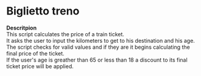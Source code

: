 # Biglietto treno

**Descritpion**<br>
This script calculates the price of a train ticket.<br>
It asks the user to input the kilometers to get to his destination and his age.<br>
The script checks for valid values and if they are it begins calculating the final price of the ticket.<br>
If the user's age is greather than 65 or less than 18 a discount to its final ticket price will be applied.
